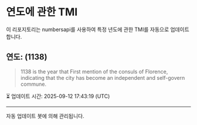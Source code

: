 
# 연도에 관한 TMI

이 리포지토리는 numbersapi를 사용하여 특정 년도에 관한 TMI를 자동으로 업데이트합니다.

## 연도: (1138)
> 1138 is the year that First mention of the consuls of Florence, indicating that the city has become an independent and self-govern commune.

⏳ 업데이트 시간: 2025-09-12 17:43:19 (UTC)

---
자동 업데이트 봇에 의해 관리됩니다.
